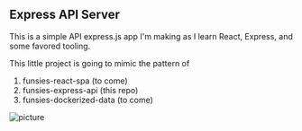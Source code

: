 ## Express API Server

This is a simple API express.js app I'm making as I learn React, Express, and some favored tooling.

This little project is going to mimic the pattern of

1. funsies-react-spa (to come)
1. funsies-express-api (this repo)
1. funsies-dockerized-data (to come)

![picture](https://content.screencast.com/users/doub1ejack/folders/Jing/media/e2b07a8e-2c9d-4bcc-9b9e-205fcf22d468/00000001.png)
